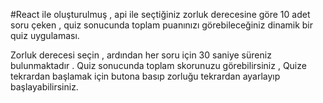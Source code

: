 #React ile oluşturulmuş , api ile seçtiğiniz zorluk derecesine göre 10 adet soru çeken , quiz sonucunda toplam puanınızı görebileceğiniz dinamik bir quiz uygulaması.

Zorluk derecesi seçin , ardından her soru için 30 saniye süreniz bulunmaktadır . Quiz sonucunda toplam skorunuzu görebilirsiniz , Quize tekrardan başlamak için butona basıp zorluğu tekrardan ayarlayıp başlayabilirsiniz.

